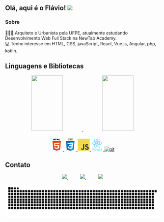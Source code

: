 ## Olá, aqui é o Flávio! <img src="https://raw.githubusercontent.com/iampavangandhi/iampavangandhi/master/gifs/Hi.gif" width="30px"></h2>

### Sobre
👨🏽‍🎓 Arquiteto e Urbanista pela UFPE, atualmente estudando Desenvolvimento Web Full Stack na NewTab Academy.<br/>
💻 Tenho interesse em HTML, CSS, javaScript, React, Vue.js, Angular, php, kotlin.

## Linguagens e Bibliotecas 

<div align="center">
  <a href="https://github.com/flavioxe">
  <img height="180em" width="45%" src="https://github-readme-stats.vercel.app/api?username=flavioxe&show_icons=true&theme=dark&include_all_commits=true&count_private=true"/>
  <img height="180em" width="45%" src="https://github-readme-stats.vercel.app/api/top-langs/?username=flavioxe&layout=compact&langs_count=7&theme=dark"/>
</div>

### 

<p align="center">
     <a href="https://www.w3.org/html/" target="_blank"> <img src="https://raw.githubusercontent.com/devicons/devicon/master/icons/html5/html5-original-wordmark.svg" alt="html5" width="40" height="40"/> </a>
     <a href="https://www.w3schools.com/css/" target="_blank"> <img src="https://raw.githubusercontent.com/devicons/devicon/master/icons/css3/css3-original-wordmark.svg" alt="css3" width="40" height="40"/> </a>
     <a href="https://developer.mozilla.org/en-US/docs/Web/JavaScript" target="_blank"> <img src="https://raw.githubusercontent.com/devicons/devicon/master/icons/javascript/javascript-original.svg" alt="javascript" width="40" height="40"/> </a>
     <a href="https://reactjs.org/" target="_blank"> <img src="https://raw.githubusercontent.com/devicons/devicon/master/icons/react/react-original-wordmark.svg" alt="react" width="40" height="40"/> </a>
     <a href="https://git-scm.com/" target="_blank"> <img src="https://www.vectorlogo.zone/logos/git-scm/git-scm-icon.svg" alt="git" width="40" height="40"/> </a>
</p>

## Contato 
<p align="center">
    <a href="https://github.com/flavioxe">
        <img  src="https://img.shields.io/badge/github-%23100000.svg?&style=for-the-badge&logo=github&logoColor=white&link=mailto:https://github.com/teteusAraujo">
    </a>
    &nbsp;&nbsp;&nbsp;&nbsp;&nbsp;&nbsp;&nbsp;&nbsp;&nbsp;
    <a href="mailto:flaviomhenrique@gmail.com">
        <img src="https://img.shields.io/badge/gmail-D14836?&style=for-the-badge&logo=gmail&logoColor=white&link=mailto:mateusaraujo996@gmail.com">
    </a>
    &nbsp;&nbsp;&nbsp;&nbsp;&nbsp;&nbsp;&nbsp;&nbsp;&nbsp;
    <a href="https://www.linkedin.com/in/flaviohmsilva">
        <img src="https://img.shields.io/badge/linkedin-%230077B5.svg?&style=for-the-badge&logo=linkedin&logoColor=white&link=mailto:https://www.linkedin.com/in/mateusaraujobarros/">
    </a>
</p>
     
     
![Snake animation](https://github.com/flavioxe/flavioxe/blob/output/github-contribution-grid-snake.svg)
     


